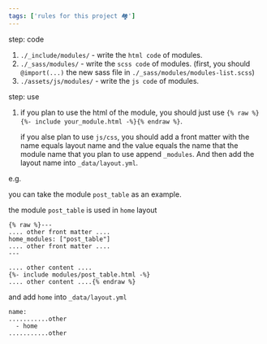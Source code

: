 ```yaml
---
tags: ['rules for this project 🏘️']
---
```


step: code 

1. `./_include/modules/` - write the `html code` of modules.
3. `./_sass/modules/` - write the `scss code` of modules. (first, you should `@import(...)` the new sass file in `./_sass/modules/modules-list.scss`)
4. `./assets/js/modules/` - write the `js code` of modules.

step: use

1. if you plan to use the html of the module, you should just use `{% raw %}{%- include your_module.html -%}{% endraw %}`.

    if you alse plan to use `js/css`, you should add a front matter with the name equals layout name and the value equals the name that the module name that you plan to use append `_modules`. And then add the layout name into `_data/layout.yml`.

e.g. 

you can take the module `post_table` as an example.

the module `post_table` is used in `home` layout 

```
{% raw %}---
.... other front matter ....
home_modules: ["post_table"]
.... other front matter ....
---

.... other content ....
{%- include modules/post_table.html -%}
.... other content ....{% endraw %}
```

and add `home` into `_data/layout.yml`

```
name:
...........other
  - home
...........other
```